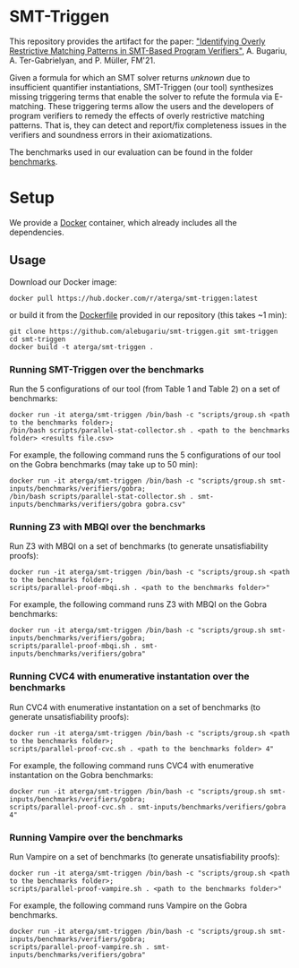 # SMT-Triggen
This repository provides the artifact for the paper: ["Identifying Overly Restrictive Matching Patterns in SMT-Based Program Verifiers"](https://link.springer.com/chapter/10.1007/978-3-030-90870-6_15), A. Bugariu, A. Ter-Gabrielyan, and P. Müller, FM'21. 

Given a formula for which an SMT solver returns *unknown* due to insufficient quantifier instantiations, SMT-Triggen 
(our tool) synthesizes missing triggering terms that enable the solver to refute the formula via E-matching. These
triggering terms allow the users and the developers of program verifiers to remedy the effects of overly
restrictive matching patterns. That is, they can detect and report/fix completeness issues in the verifiers
and soundness errors in their axiomatizations.

The benchmarks used in our evaluation can be found in the folder [benchmarks](/smt-inputs/benchmarks).

# Setup
We provide a [Docker](https://www.docker.com/) container, which already includes all the dependencies. 

## Usage
Download our Docker image:
```
docker pull https://hub.docker.com/r/aterga/smt-triggen:latest
```
or build it from the [Dockerfile](/Dockerfile) provided in our repository (this takes ~1 min):
```
git clone https://github.com/alebugariu/smt-triggen.git smt-triggen
cd smt-triggen
docker build -t aterga/smt-triggen .
```

### Running SMT-Triggen over the benchmarks

Run the 5 configurations of our tool (from Table 1 and Table 2) on a set of benchmarks:
```
docker run -it aterga/smt-triggen /bin/bash -c "scripts/group.sh <path to the benchmarks folder>;
/bin/bash scripts/parallel-stat-collector.sh . <path to the benchmarks folder> <results file.csv>
```
For example, the following command runs the 5 configurations of our tool on the Gobra benchmarks (may take up to 50 min):

```
docker run -it aterga/smt-triggen /bin/bash -c "scripts/group.sh smt-inputs/benchmarks/verifiers/gobra;
/bin/bash scripts/parallel-stat-collector.sh . smt-inputs/benchmarks/verifiers/gobra gobra.csv"
```

### Running Z3 with MBQI over the benchmarks

Run Z3 with MBQI on a set of benchmarks (to generate unsatisfiability proofs):
```
docker run -it aterga/smt-triggen /bin/bash -c "scripts/group.sh <path to the benchmarks folder>;
scripts/parallel-proof-mbqi.sh . <path to the benchmarks folder>"
```

For example, the following command runs Z3 with MBQI on the Gobra benchmarks:
```
docker run -it aterga/smt-triggen /bin/bash -c "scripts/group.sh smt-inputs/benchmarks/verifiers/gobra;
scripts/parallel-proof-mbqi.sh . smt-inputs/benchmarks/verifiers/gobra"
```

### Running CVC4 with enumerative instantation over the benchmarks

Run CVC4 with enumerative instantation on a set of benchmarks (to generate unsatisfiability proofs):
```
docker run -it aterga/smt-triggen /bin/bash -c "scripts/group.sh <path to the benchmarks folder>;
scripts/parallel-proof-cvc.sh . <path to the benchmarks folder> 4"
```

For example, the following command runs CVC4 with enumerative instantation on the Gobra benchmarks:
```
docker run -it aterga/smt-triggen /bin/bash -c "scripts/group.sh smt-inputs/benchmarks/verifiers/gobra;
scripts/parallel-proof-cvc.sh . smt-inputs/benchmarks/verifiers/gobra 4"
```

### Running Vampire over the benchmarks

Run Vampire on a set of benchmarks (to generate unsatisfiability proofs):
```
docker run -it aterga/smt-triggen /bin/bash -c "scripts/group.sh <path to the benchmarks folder>;
scripts/parallel-proof-vampire.sh . <path to the benchmarks folder>"
```

For example, the following command runs Vampire on the Gobra benchmarks.
```
docker run -it aterga/smt-triggen /bin/bash -c "scripts/group.sh smt-inputs/benchmarks/verifiers/gobra;
scripts/parallel-proof-vampire.sh . smt-inputs/benchmarks/verifiers/gobra"
```
